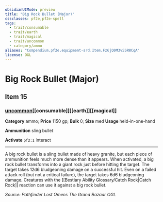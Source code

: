 ```yaml
---
obsidianUIMode: preview
title: "Big Rock Bullet (Major)"
cssclasses: pf2e,pf2e-spell
tags:
  - trait/consumable
  - trait/earth
  - trait/magical
  - trait/uncommon
  - category/ammo
aliases: "Compendium.pf2e.equipment-srd.Item.Fz6jQ0M3v55R8CqA"
license: OGL
---
```

# Big Rock Bullet (Major)
## Item 15
### [uncommon](uncommon "Uncommon Rarity Trait")[[consumable]][[earth]][[magical]]

**Category** ammo; 
**Price** 1150 gp; 
**Bulk** 0; **Size** med
**Usage** held-in-one-hand

**Ammunition** sling bullet

**Activate** `pf2:1` Interact

* * *

A big rock bullet is a sling bullet made of heavy granite, but each piece of ammunition feels much more dense than it appears. When activated, a big rock bullet transforms into a giant rock just before hitting the target. The target takes 12d6 bludgeoning damage on a successful hit. Even on a failed attack roll (but not a critical failure), the target takes 6d6 bludgeoning damage. Creatures with the [[Bestiary Ability Glossary/Catch Rock|Catch Rock]] reaction can use it against a big rock bullet.

*Source: Pathfinder Lost Omens The Grand Bazaar*
*OGL*